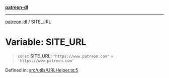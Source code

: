 [**patreon-dl**](../README.md)

***

[patreon-dl](../README.md) / SITE\_URL

# Variable: SITE\_URL

> `const` **SITE\_URL**: `"https://www.patreon.com"` = `'https://www.patreon.com'`

Defined in: [src/utils/URLHelper.ts:5](https://github.com/patrickkfkan/patreon-dl/blob/4dbe5b7f9bc86c654049194392d94f0aeefc44c0/src/utils/URLHelper.ts#L5)
